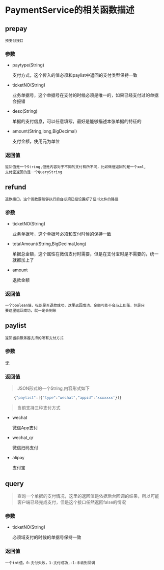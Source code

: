 # PaymentService的相关函数描述

## prepay

    预支付接口

### 参数

* paytype(String)

  支付方式，这个传入的值必须和paylist中返回的支付类型保持一致

* ticketNO(String)

  业务单据号，这个单据号在支付的时候必须是唯一的，如果已经支付过的单据会报错

* desc(String)
  
  单据的支付信息，可以任意填写，最好是能够描述本张单据的特征的

* amount(String,long,BigDecimal)

  支付金额，使用元为单位

### 返回值

    返回值是一个String,但是内容对于不同的支付有所不同，比如微信返回的是一个xml,
    支付宝返回的是一个QueryString

## refund

    退款接口，这个函数要能够执行后台必须已经设置好了证书文件的路径

### 参数

* ticketNO(String)
  
  业务单据号，这个单据号必须和支付时候的保持一致

* totalAmount(String,BigDecimal,long)

  单据总金额，这个属性在微信支付时需要，但是在支付宝时是不需要的，统一就都加上了

* amount
 
  退款金额

### 返回值

    一个boolean值，标识是否退款成功，这里返回成功，金额可能不会马上到账，但是只
    要这里返回成功，就一定会到账

## paylist

    返回当前服务器支持的所有支付方式

### 参数

   无

### 返回值

>JSON形式的一个String,内容形式如下

```javascript
    {"paylist":[{"type":"wechat","appid":'xxxxxxx'}]}
```

>当前支持三种支付方式

* wechat

    微信App支付

* wechat_qr

    微信扫码支付

* alipay

    支付宝

## query

>查询一个单据的支付情况，这里的返回值是依据后台回调的结果，所以可能客户端已经完成支付，但是这个接口任然返回false的情况

### 参数

* ticketNO(String)

    必须域支付的时候的单据号保持一致

### 返回值

    一个int值，0-支付失败，1-支付成功,-1-未收到回调